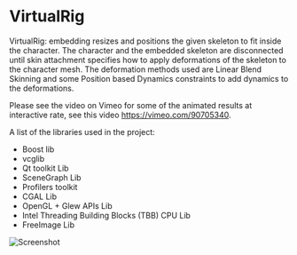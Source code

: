 VirtualRig
===================================

VirtualRig: embedding resizes and positions the given skeleton to fit inside the character. The character and the embedded skeleton are disconnected until skin attachment specifies how to apply deformations of the skeleton to the character mesh. The deformation methods used are Linear Blend Skinning and some Position based Dynamics constraints to add dynamics to the deformations.

Please see the video on Vimeo for some of the animated results at interactive rate, see this video https://vimeo.com/90705340.

A list of the libraries used in the project:
- Boost lib
- vcglib
- Qt toolkit Lib
- SceneGraph Lib 
- Profilers toolkit
- CGAL Lib
- OpenGL + Glew APIs Lib
- Intel Threading Building Blocks (TBB) CPU Lib
- FreeImage Lib

![Screenshot](https://github.com/NadineAB/VirtualRig/blob/master/Screen%20Shot.png)
